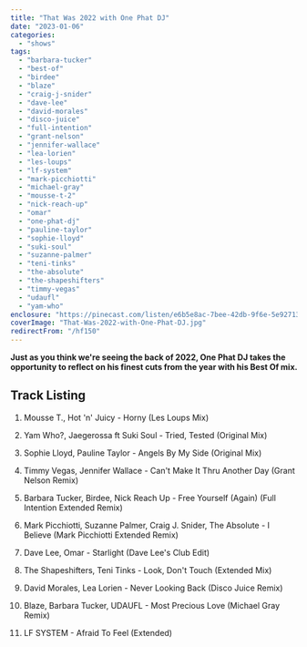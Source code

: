 ```yaml
---
title: "That Was 2022 with One Phat DJ"
date: "2023-01-06"
categories:
  - "shows"
tags:
  - "barbara-tucker"
  - "best-of"
  - "birdee"
  - "blaze"
  - "craig-j-snider"
  - "dave-lee"
  - "david-morales"
  - "disco-juice"
  - "full-intention"
  - "grant-nelson"
  - "jennifer-wallace"
  - "lea-lorien"
  - "les-loups"
  - "lf-system"
  - "mark-picchiotti"
  - "michael-gray"
  - "mousse-t-2"
  - "nick-reach-up"
  - "omar"
  - "one-phat-dj"
  - "pauline-taylor"
  - "sophie-lloyd"
  - "suki-soul"
  - "suzanne-palmer"
  - "teni-tinks"
  - "the-absolute"
  - "the-shapeshifters"
  - "timmy-vegas"
  - "udaufl"
  - "yam-who"
enclosure: "https://pinecast.com/listen/e6b5e8ac-7bee-42db-9f6e-5e927130c294.mp3 86577341 audio/mpeg "
coverImage: "That-Was-2022-with-One-Phat-DJ.jpg"
redirectFrom: "/hf150"
---
```


**Just as you think we're seeing the back of 2022, One Phat DJ takes the opportunity to reflect on his finest cuts from the year with his Best Of mix.**

## Track Listing

1. Mousse T., Hot 'n' Juicy - Horny (Les Loups Mix)

2. Yam Who?, Jaegerossa ft Suki Soul - Tried, Tested (Original Mix)

3. Sophie Lloyd, Pauline Taylor - Angels By My Side (Original Mix)

4. Timmy Vegas, Jennifer Wallace - Can't Make It Thru Another Day (Grant Nelson Remix)

5. Barbara Tucker, Birdee, Nick Reach Up - Free Yourself (Again) (Full Intention Extended Remix)

6. Mark Picchiotti, Suzanne Palmer, Craig J. Snider, The Absolute - I Believe (Mark Picchiotti Extended Remix)

7. Dave Lee, Omar - Starlight (Dave Lee's Club Edit)

8. The Shapeshifters, Teni Tinks - Look, Don't Touch (Extended Mix)

9. David Morales, Lea Lorien - Never Looking Back (Disco Juice Remix)

10. Blaze, Barbara Tucker, UDAUFL - Most Precious Love (Michael Gray Remix)

11. LF SYSTEM - Afraid To Feel (Extended)
